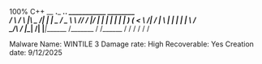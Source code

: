 100% C++
 __      __.___ __________________.___.____     ___________ ________  
/  \    /  \   |\      \__    ___/|   |    |    \_   _____/ \_____  \ 
\   \/\/   /   |/   |   \|    |   |   |    |     |    __)_    _(__  < 
 \        /|   /    |    \    |   |   |    |___  |        \  /       \
  \__/\  / |___\____|__  /____|   |___|_______ \/_______  / /______  /
       \/              \/                     \/        \/         \/ 

Malware Name: WINTILE 3
Damage rate: High
Recoverable: Yes
Creation date: 9/12/2025 
